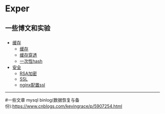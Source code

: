 # Exper
一些博文和实验
---
###
- [缓存](#)
  - [缓存](https://github.com/jimb55/Exper/blob/master/pierce/readme.md)
  - [缓存穿透](https://github.com/jimb55/Exper/blob/master/pierce/readme.md#%E7%BC%93%E5%AD%98%E7%A9%BF%E9%80%8F)
  - [一次性hash](https://github.com/jimb55/Exper/blob/master/hash/README.md)
- [安全](#)
  - [RSA加密](https://github.com/jimb55/Exper/tree/master/ssl#%E5%8A%A0%E5%AF%86)
  - [SSL](https://github.com/jimb55/Exper/tree/master/ssl#SSL)
  - [nginx配置ssl](https://github.com/jimb55/Exper/tree/master/ssl#nginx)
  
  




---
#一些文章
mysql binlog(数据恢复与备份):https://www.cnblogs.com/kevingrace/p/5907254.html